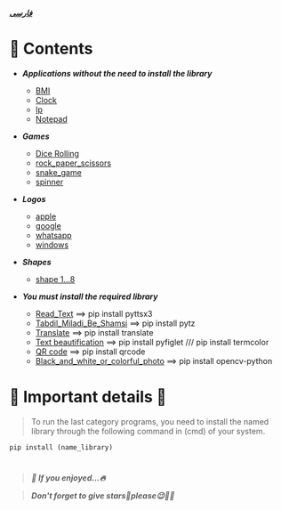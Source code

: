 [**_فارسی_**](README_Persian.md)

# 📄 Contents

* *__Applications without the need to install the library__*
    * [BMI](https://github.com/amir-v-z/Mini-projects-python/blob/main/Applications%20without%20the%20need%20to%20install%20the%20library/BMI.py)
    * [Clock](https://github.com/amir-v-z/Mini-projects-python/blob/main/Applications%20without%20the%20need%20to%20install%20the%20library/clock.py)
    * [Ip](https://github.com/amir-v-z/Mini-projects-python/blob/main/Applications%20without%20the%20need%20to%20install%20the%20library/ip.py)
    * [Notepad](https://github.com/amir-v-z/Mini-projects-python/blob/main/Applications%20without%20the%20need%20to%20install%20the%20library/notepad.py)

* *__Games__*
    * [Dice Rolling](https://github.com/amir-v-z/Mini-projects-python/blob/main/Games/Dice%20Rolling/Dice_Rolling.py)
    * [rock_paper_scissors](https://github.com/amir-v-z/Mini-projects-python/blob/main/Games/rock_paper_scissors.py)
    * [snake_game](https://github.com/amir-v-z/Mini-projects-python/blob/main/Games/snake_game.py)
    * [spinner](https://github.com/amir-v-z/Mini-projects-python/blob/main/Games/spinner.py)

* *__Logos__*
    * [apple](https://github.com/amir-v-z/Mini-projects-python/blob/main/Logos/logo_apple.py)
    * [google](https://github.com/amir-v-z/Mini-projects-python/blob/main/Logos/logo_google.py)
    * [whatsapp](https://github.com/amir-v-z/Mini-projects-python/blob/main/Logos/logo_whatsapp.py)
    * [windows](https://github.com/amir-v-z/Mini-projects-python/blob/main/Logos/logo_windows.py)

* *__Shapes__*
    * [shape 1...8](https://github.com/amir-v-z/Mini-projects-python/tree/main/Shapes)

* *__You must install the required library__*
    * [Read_Text](https://github.com/amir-v-z/Mini-projects-python/blob/main/You%20must%20install%20the%20required%20library/read_text.py) ==> pip install pyttsx3
    * [Tabdil_Miladi_Be_Shamsi](https://github.com/amir-v-z/Mini-projects-python/blob/main/You%20must%20install%20the%20required%20library/tabdil_miladi_be_shamsi.py) ==> pip install pytz
    * [Translate](https://github.com/amir-v-z/Mini-projects-python/blob/main/You%20must%20install%20the%20required%20library/tarjomeh.py) ==> pip install translate
    * [Text beautification](https://github.com/amir-v-z/Mini-projects-python/blob/main/You%20must%20install%20the%20required%20library/text.py) ==> pip install pyfiglet /// pip install termcolor
    * [QR code](https://github.com/amir-v-z/Mini-projects-python/blob/main/You%20must%20install%20the%20required%20library/QR.py) ==> pip install qrcode
    * [Black_and_white_or_colorful_photo](https://github.com/amir-v-z/Mini-projects-python/blob/main/You%20must%20install%20the%20required%20library/Black-and-white-or-colorful-photo/Black_and_white_or_colorful_photo.py) ==> pip install opencv-python

# 💢 Important details 💢
> To run the last category programs, you need to install the named library through the following command in (cmd) of your system.

```
pip install (name_library)
```

#
> *__🌈 If you enjoyed...🔥__*

> *__Don't forget to give stars🌟please😉🙏🏻__*